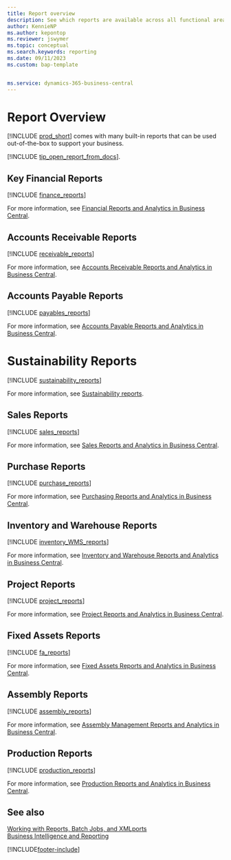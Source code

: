 ```yaml
---
title: Report overview
description: See which reports are available across all functional areas of the standard version of Business Central so that you can keep track of your business.
author: KennieNP
ms.author: kepontop
ms.reviewer: jswymer
ms.topic: conceptual
ms.search.keywords: reporting
ms.date: 09/11/2023
ms.custom: bap-template


ms.service: dynamics-365-business-central
---
```

# Report Overview

[!INCLUDE [prod_short](includes/prod_short.md)] comes with many built-in reports that can be used out-of-the-box to support your business.  

[!INCLUDE [tip_open_report_from_docs](includes/tip-open-report-from-docs.md)].

## Key Financial Reports

[!INCLUDE [finance_reports](includes/finance-reports-include.md)]

For more information, see [Financial Reports and Analytics in Business Central](finance-reports.md).

## Accounts Receivable Reports

[!INCLUDE [receivable_reports](includes/receivable-reports-include.md)]

For more information, see [Accounts Receivable Reports and Analytics in Business Central](receivables-reports.md).

## Accounts Payable Reports

[!INCLUDE [payables_reports](includes/payables-reports-include.md)]

For more information, see [Accounts Payable Reports and Analytics in Business Central](payables-reports.md).

# Sustainability Reports

[!INCLUDE [sustainability_reports](includes/sustainability-reports-include.md)]

For more information, see [Sustainability reports](sustainability-reports.md).

## Sales Reports

[!INCLUDE [sales_reports](includes/sales-reports-include.md)]

For more information, see [Sales Reports and Analytics in Business Central](sales-reports.md).

## Purchase Reports

[!INCLUDE [purchase_reports](includes/purchase-reports-include.md)]

For more information, see [Purchasing Reports and Analytics in Business Central](purchase-reports.md).

## Inventory and Warehouse Reports

[!INCLUDE [inventory_WMS_reports](includes/inventory-WMS-reports-include.md)]

For more information, see [Inventory and Warehouse Reports and Analytics in Business Central](inventory-wms-reports.md).

## Project Reports

[!INCLUDE [project_reports](includes/project-reports-include.md)]

For more information, see [Project Reports and Analytics in Business Central](project-reports.md).

## Fixed Assets Reports

[!INCLUDE [fa_reports](includes/fa-reports-include.md)]

For more information, see [Fixed Assets Reports and Analytics in Business Central](fa-reports.md).

## Assembly Reports

[!INCLUDE [assembly_reports](includes/assembly-reports-include.md)]

For more information, see [Assembly Management Reports and Analytics in Business Central](assembly-reports.md).

## Production Reports

[!INCLUDE [production_reports](includes/production-reports-include.md)]

For more information, see [Production Reports and Analytics in Business Central](production-reports.md).

## See also

[Working with Reports, Batch Jobs, and XMLports](ui-work-report.md)  
[Business Intelligence and Reporting](reports-bi-reporting.md)  

[!INCLUDE[footer-include](includes/footer-banner.md)]
